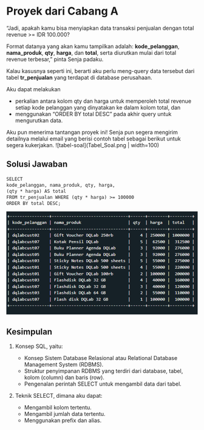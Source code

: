 # Proyek dari Cabang A

“Jadi, apakah kamu bisa menyiapkan data transaksi penjualan dengan total revenue >= IDR 100.000?

Format datanya yang akan kamu tampilkan adalah: **kode_pelanggan**, **nama_produk**, **qty**, **harga**, dan **total**, serta diurutkan mulai dari total revenue terbesar,” pinta Senja padaku.

Kalau kasusnya seperti ini, berarti aku perlu meng-query data tersebut dari tabel **tr_penjualan** yang terdapat di database perusahaan.

Aku dapat melakukan

- perkalian antara kolom qty dan harga untuk memperoleh total revenue setiap kode pelanggan yang dinyatakan ke dalam kolom total, dan<br>
- menggunakan “ORDER BY total DESC” pada akhir query untuk mengurutkan data.

Aku pun menerima tantangan proyek ini! Senja pun segera mengirim detailnya melalui email yang berisi contoh tabel sebagai berikut untuk segera kukerjakan.
![tabel-soal](Tabel_Soal.png | width=100)

## Solusi Jawaban

```
SELECT
kode_pelanggan, nama_produk, qty, harga,
(qty * harga) AS total
FROM tr_penjualan WHERE (qty * harga) >= 100000
ORDER BY total DESC;
```

![tabel-jawaban](tabel_jawaban.png)

## Kesimpulan

1. Konsep SQL, yaitu:

   - Konsep Sistem Database Relasional atau Relational Database Management System (RDBMS).<br>
   - Struktur penyimpanan RDBMS yang terdiri dari database, tabel, kolom (column) dan baris (row).<br>
   - Pengenalan perintah SELECT untuk mengambil data dari tabel.

2. Teknik SELECT, dimana aku dapat:

   - Mengambil kolom tertentu.<br>
   - Mengambil jumlah data tertentu.<br>
   - Menggunakan prefix dan alias.
